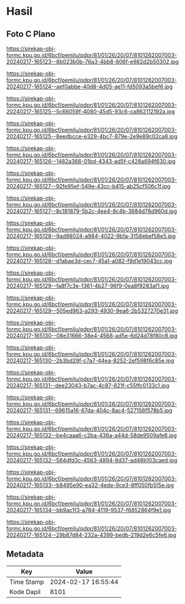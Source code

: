 # Hasil

## Foto C Plano

https://sirekap-obj-formc.kpu.go.id/6bcf/pemilu/pdpr/81/01/26/20/07/8101262007003-20240217-165123--8b023b0b-76a3-4bb8-806f-e982d2b50302.jpg

https://sirekap-obj-formc.kpu.go.id/6bcf/pemilu/pdpr/81/01/26/20/07/8101262007003-20240217-165124--aef0abbe-40d8-4d05-ae11-fd5093a5bef6.jpg

https://sirekap-obj-formc.kpu.go.id/6bcf/pemilu/pdpr/81/01/26/20/07/8101262007003-20240217-165125--5c66059f-4080-45d5-93c6-ca862112192a.jpg

https://sirekap-obj-formc.kpu.go.id/6bcf/pemilu/pdpr/81/01/26/20/07/8101262007003-20240217-165125--8eedbcce-e329-4bc7-879e-2e9e89c02ca6.jpg

https://sirekap-obj-formc.kpu.go.id/6bcf/pemilu/pdpr/81/01/26/20/07/8101262007003-20240217-165126--1482a366-01bd-4343-ad5f-c428a694f630.jpg

https://sirekap-obj-formc.kpu.go.id/6bcf/pemilu/pdpr/81/01/26/20/07/8101262007003-20240217-165127--92fe95ef-549e-43cc-b415-ab25cf506c1f.jpg

https://sirekap-obj-formc.kpu.go.id/6bcf/pemilu/pdpr/81/01/26/20/07/8101262007003-20240217-165127--8c181879-5b2c-4ee4-8c4b-3684d78d960d.jpg

https://sirekap-obj-formc.kpu.go.id/6bcf/pemilu/pdpr/81/01/26/20/07/8101262007003-20240217-165128--9ad98024-a984-4022-9b1a-3158ebef58e5.jpg

https://sirekap-obj-formc.kpu.go.id/6bcf/pemilu/pdpr/81/01/26/20/07/8101262007003-20240217-165128--d1abae3d-cec7-45a1-a082-f9d1e19043cc.jpg

https://sirekap-obj-formc.kpu.go.id/6bcf/pemilu/pdpr/81/01/26/20/07/8101262007003-20240217-165129--fa8f7c3e-1361-4b27-96f9-0ea8f9283af1.jpg

https://sirekap-obj-formc.kpu.go.id/6bcf/pemilu/pdpr/81/01/26/20/07/8101262007003-20240217-165129--505ed963-a293-4930-9ea6-2b5327270e31.jpg

https://sirekap-obj-formc.kpu.go.id/6bcf/pemilu/pdpr/81/01/26/20/07/8101262007003-20240217-165130--08e31666-38e4-4568-ad5e-6d24d78f80c8.jpg

https://sirekap-obj-formc.kpu.go.id/6bcf/pemilu/pdpr/81/01/26/20/07/8101262007003-20240217-165130--2b3bd29f-c7a7-44ea-8252-2ef598f6c85e.jpg

https://sirekap-obj-formc.kpu.go.id/6bcf/pemilu/pdpr/81/01/26/20/07/8101262007003-20240217-165131--dee23043-b7ac-4c87-821f-c55ffc0133c1.jpg

https://sirekap-obj-formc.kpu.go.id/6bcf/pemilu/pdpr/81/01/26/20/07/8101262007003-20240217-165131--69615a16-67da-404c-8ac4-527156f578b5.jpg

https://sirekap-obj-formc.kpu.go.id/6bcf/pemilu/pdpr/81/01/26/20/07/8101262007003-20240217-165132--be4caaa6-c2ba-436a-a44d-58de9509afe8.jpg

https://sirekap-obj-formc.kpu.go.id/6bcf/pemilu/pdpr/81/01/26/20/07/8101262007003-20240217-165132--564dfd3c-4563-4894-8d37-ad48b103caed.jpg

https://sirekap-obj-formc.kpu.go.id/6bcf/pemilu/pdpr/81/01/26/20/07/8101262007003-20240217-165133--b8495e90-ea32-4ede-9ce3-8ff050fb5f5e.jpg

https://sirekap-obj-formc.kpu.go.id/6bcf/pemilu/pdpr/81/01/26/20/07/8101262007003-20240217-165134--bb9ac1f3-a784-4119-9537-f6852864f9e1.jpg

https://sirekap-obj-formc.kpu.go.id/6bcf/pemilu/pdpr/81/01/26/20/07/8101262007003-20240217-165124--29b87d84-232a-4399-bedb-219d2e6c5fe6.jpg


## Metadata

| Key        | Value               |
| ---------- | ------------------- |
| Time Stamp | 2024-02-17 16:55:44 |
| Kode Dapil | 8101                |



